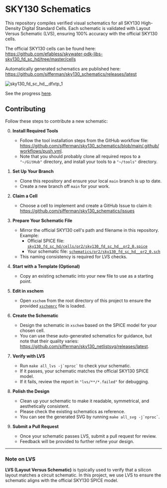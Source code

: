 
# SKY130 Schematics

This repository compiles verified visual schematics for all SKY130 High-Density Digital Standard Cells. Each schematic is validated with Layout Versus Schematic (LVS), ensuring 100% accuracy with the official SKY130 cells.

The official SKY130 cells can be found here:
<https://github.com/efabless/skywater-pdk-libs-sky130_fd_sc_hd/tree/master/cells>

Automatically generated schematics are published here:
<https://github.com/sifferman/sky130_schematics/releases/latest>

![sky130_fd_sc_hd__dfxtp_1](docs/sky130_fd_sc_hd__dfxtp_1.svg)

See the progress [here](https://github.com/sifferman/sky130_schematics/releases/latest/download/progress.svg).

## Contributing

Follow these steps to contribute a new schematic:

0. **Install Required Tools**
   * Follow the tool installation steps from the GitHub workflow file: <https://github.com/sifferman/sky130_schematics/blob/main/.github/workflows/push.yml>.
   * Note that you should probably clone all required repos to a `"~/GitHub"` directory, and install your tools to a `"~/tools"` directory.

1. **Set Up Your Branch**
   * Clone this repository and ensure your local `main` branch is up to date.
   * Create a new branch off `main` for your work.

2. **Claim a Cell**
   * Choose a cell to implement and create a GitHub Issue to claim it: <https://github.com/sifferman/sky130_schematics/issues>

3. **Prepare Your Schematic File**
   * Mirror the official SKY130 cell's path and filename in this repository.
     Example:
     * Official SPICE file: [`sky130_fd_sc_hd/cells/or2/sky130_fd_sc_hd__or2_0.spice`](https://github.com/efabless/skywater-pdk-libs-sky130_fd_sc_hd/blob/master/cells/or2/sky130_fd_sc_hd__or2_0.spice)
     * Your schematic file: [`schematics/or2/sky130_fd_sc_hd__or2_0.sch`](https://github.com/sifferman/sky130_schematics/blob/main/schematics/or2/sky130_fd_sc_hd__or2_0.sch)
   * This naming consistency is required for LVS checks.

4. **Start with a Template (Optional)**
   * Copy an existing schematic into your new file to use as a starting point.

5. **Edit in xschem**
   * Open `xschem` from the root directory of this project to ensure the provided [`xschemrc`](https://github.com/sifferman/sky130_schematics/blob/main/xschemrc) file is loaded.

6. **Create the Schematic**
   * Design the schematic in `xschem` based on the SPICE model for your chosen cell.
   * You can use these auto-generated schematics for guidance, but note that their quality varies: <https://github.com/sifferman/sky130_netlistsvg/releases/latest>.

7. **Verify with LVS**
   * Run `` make all_lvs -j`nproc` `` to check your schematic.
   * If it passes, your schematic matches the official SKY130 SPICE model.
   * If it fails, review the report in `"lvs/**/*.failed"` for debugging.

8. **Polish the Design**
   * Clean up your schematic to make it readable, symmetrical, and aesthetically consistent.
   * Please check the existing schematics as reference.
   * You can see the generated SVG by running `` make all_svg -j`nproc` ``.

9. **Submit a Pull Request**
   * Once your schematic passes LVS, submit a pull request for review.
   * Feedback will be provided to further refine your design.

---

### Note on LVS
**LVS (Layout Versus Schematic)** is typically used to verify that a silicon layout matches a circuit schematic. In this project, we use LVS to ensure the schematic aligns with the official SKY130 SPICE model.
